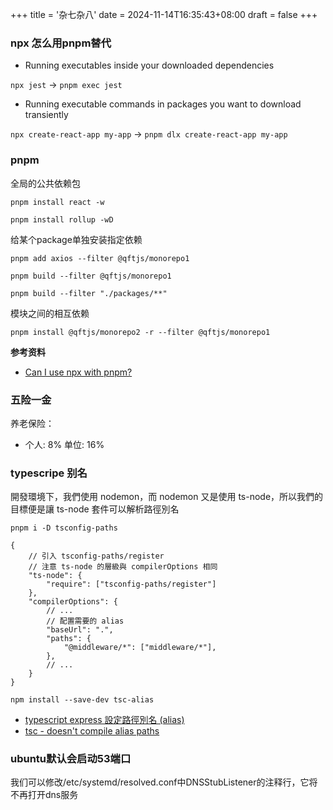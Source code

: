 +++
title = '杂七杂八'
date = 2024-11-14T16:35:43+08:00
draft = false
+++

### npx 怎么用pnpm替代

* Running executables inside your downloaded dependencies

`npx jest` -> `pnpm exec jest`

* Running executable commands in packages you want to download transiently

`npx create-react-app my-app` -> `pnpm dlx create-react-app my-app`



### pnpm


全局的公共依赖包

```
pnpm install react -w

pnpm install rollup -wD
```

给某个package单独安装指定依赖

```
pnpm add axios --filter @qftjs/monorepo1
```

```
pnpm build --filter @qftjs/monorepo1

pnpm build --filter "./packages/**"
```

模块之间的相互依赖

```
pnpm install @qftjs/monorepo2 -r --filter @qftjs/monorepo1
```

**参考资料**

* [Can I use npx with pnpm?](https://stackoverflow.com/questions/75413361/can-i-use-npx-with-pnpm)


### 五险一金

养老保险：

* 个人: 8% 单位: 16%




### typescripe 别名

開發環境下，我們使用 nodemon，而 nodemon 又是使用 ts-node，所以我們的目標便是讓 ts-node 套件可以解析路徑別名

```
pnpm i -D tsconfig-paths
```

```
{
    // 引入 tsconfig-paths/register
    // 注意 ts-node 的層級與 compilerOptions 相同
    "ts-node": {
        "require": ["tsconfig-paths/register"]
    },
    "compilerOptions": {
        // ...
        // 配置需要的 alias
        "baseUrl": ".",
        "paths": {
            "@middleware/*": ["middleware/*"],
        },
        // ...
    }
}
```


```
npm install --save-dev tsc-alias
```

* [typescript express 設定路徑別名 (alias)](https://lynkishere.com/backend/typescript-express-alias/)
* [tsc - doesn't compile alias paths](https://stackoverflow.com/questions/59179787/tsc-doesnt-compile-alias-paths)


### ubuntu默认会启动53端口

我们可以修改/etc/systemd/resolved.conf中DNSStubListener的注释行，它将不再打开dns服务